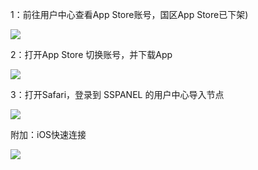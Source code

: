 1：前往用户中心查看App Store账号，国区App Store已下架)

![](/images/c_ios_1.jpg)

2：打开App Store 切换账号，并下载App

![](/images/c_ios_2.jpg)

3：打开Safari，登录到 SSPANEL 的用户中心导入节点

![](/images/c_ios_3.jpg)

附加：iOS快速连接

![](/images/c_ios_4.jpg)